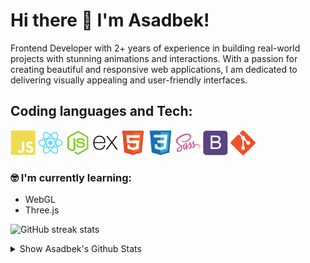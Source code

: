 # Hi there 👋 I'm Asadbek!

Frontend Developer with 2+ years of experience in building real-world projects with stunning animations and interactions. With a passion for creating beautiful and responsive web applications, I am dedicated to delivering visually appealing and user-friendly interfaces.

## Coding languages and Tech:

<p align="left">

<img src="/assests/javascript-plain.svg" height="auto" width="40">

<img src="/assests/react-original.svg" height="auto" width="40">

<img src="/assests/nodejs-original.svg" height="auto" width="40">

<img src="/assests/express-original.svg" height="auto" width="40">

<img src="/assests/html5-original.svg" height="auto" width="40">

<img src="/assests/css3-original.svg" height="auto" width="40">

<img src="/assests/sass-original.svg" height="auto" width="40">

<img src="/assests/bootstrap-plain.svg" height="auto" width="40">

<img src="/assests/git-original.svg" height="auto" width="40">
</p>

### :nerd_face: I'm currently learning:

- WebGL
- Three.js

![GitHub streak stats](https://github-readme-streak-stats.herokuapp.com/?user=asadbeksr)

<details>
  <summary> Show Asadbek's Github Stats</summary>
  <br>
  
  <a href="#">
    <img align="center" alt="asadbeksr Most Used Languages" src="https://github-readme-stats.vercel.app/api/top-langs/?username=asadbeksr&layout=compact&langs_count=10&hide_border=true&show_icons=true&title_color=fff&icon_color=fff&text_color=fff&bg_color=331af0" />
  </a>
  <br>
 
</details>




